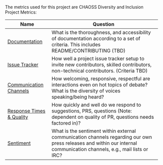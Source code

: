 The metrics used for this project are CHAOSS Diversity and Inclusion Project Metrics:

Name | Question
--- | ---
[Documentation](https://github.com/chaoss/wg-diversity-inclusion/blob/master/focus-areas/project-and-community/documentation.md) | What is the thoroughness, and accessibility of documentation according to a set of criteria. This includes README/CONTRIBUTING (TBD)
[Issue Tracker](https://github.com/chaoss/wg-diversity-inclusion/blob/master/focus-areas/project-and-community/issue-tracker.md) | How well a project issue tracker setup to invite new contributors, skilled contributors, non-technical contributors. (Criteria TBD)
[Communication Channels](https://github.com/chaoss/wg-diversity-inclusion/blob/master/focus-areas/project-and-community/channels.md) | How welcoming, responsive, respectful are interactions even on hot topics of debate?  What is the diversity of voices speaking/being heard?
[Response Times & Quality](https://github.com/chaoss/wg-diversity-inclusion/blob/master/focus-areas/project-and-community/response-time-quality.md) | How quickly and well do we respond to suggestions, PRS, questions (Note: dependent on quality of PR, questions needs factored in)?
[Sentiment](https://github.com/chaoss/wg-diversity-inclusion/blob/master/focus-areas/project-and-community/sentiment.md) | What is the sentiment within external communication channels regarding our own press releases and within our internal communication channels, e.g., mail lists or IRC?

